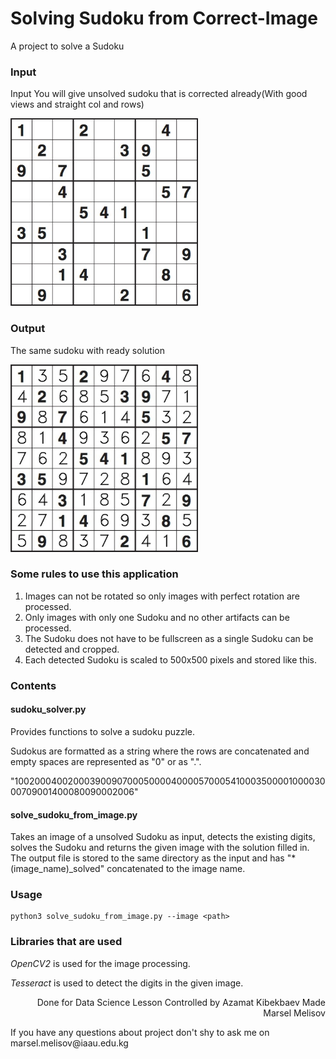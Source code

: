 # Solving Sudoku from Correct-Image

A project to solve a Sudoku

### Input

Input You will give unsolved sudoku that is corrected already(With good views and straight col and rows)

<p align="left">
  <img src="images/sudoku_1.jpg" width="300">
</p>

### Output

The same sudoku with ready solution

<p align="left">
  <img src="images/sudoku_1_solved.jpg" width="300">
</p>

### Some rules to use this application

1. Images can not be rotated so only images with perfect rotation are processed.
2. Only images with only one Sudoku and no other artifacts can be processed.
3. The Sudoku does not have to be fullscreen as a single Sudoku can be detected and cropped.
4. Each detected Sudoku is scaled to 500x500 pixels and stored like this.

### Contents

#### sudoku_solver.py

Provides functions to solve a sudoku puzzle.

Sudokus are formatted as a string where the rows are concatenated and empty spaces are represented as "0" or as ".".

"100200040020003900907000500004000057000541000350000100003000709001400080090002006"

#### solve_sudoku_from_image.py

Takes an image of a unsolved Sudoku as input, detects the existing digits, solves the Sudoku and returns the given image with the solution filled in. The output file is stored to the same directory as the input and has "\*(image_name)\_solved" concatenated to the image name.

### Usage

```
python3 solve_sudoku_from_image.py --image <path>
```

### Libraries that are used

_OpenCV2_ is used for the image processing.

_Tesseract_ is used to detect the digits in the given image.

<p align="right">
  Done for Data Science Lesson
  Controlled by Azamat Kibekbaev
  Made Marsel Melisov
</p>
If you have any questions about project don't shy to ask me on marsel.melisov@iaau.edu.kg
